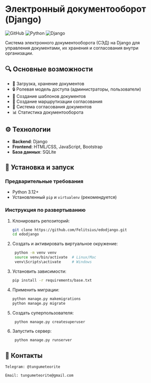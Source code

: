 # Электронный документооборот (Django)

![GitHub](https://img.shields.io/github/license/Felitsius/edodjango?style=flat-square)
![Python](https://img.shields.io/badge/Python-3.12%2B-blue?style=flat-square)
![Django](https://img.shields.io/badge/Django-5.2%2B-green?style=flat-square)

Cистема электронного документооборота (СЭД) на Django для управления документами, их хранения и согласования внутри организации.

## 🔍 Основные возможности
- 📄 Загрузка, хранение документов
- 🔒 Ролевая модель доступа (администраторы, пользователи)
- 📝 Создание шаблонов документов
- 📝 Создание маршрутизации согласования
- 📌 Система согласования документов
- 📊 Cтатистика документооборота

## ⚙️ Технологии
- **Backend**: Django
- **Frontend**: HTML/CSS, JavaScript, Bootstrap
- **База данных**: SQLite

## 🚀 Установка и запуск
### Предварительные требования
- Python 3.12+
- Установленный `pip` и `virtualenv` (рекомендуется)

### Инструкция по развертыванию
1. Клонировать репозиторий:
   ```bash
   git clone https://github.com/Felitsius/edodjango.git
   cd edodjango

2. Создать и активировать виртуальное окружение:
   ```bash
    python -m venv venv
    source venv/bin/activate  # Linux/Mac
    venv\Scripts\activate     # Windows

3. Установить зависимости:
   ```bash
   pip install -r requirements/base.txt

4. Применить миграции:
   ```bash
   python manage.py makemigrations
   python manage.py migrate

5. Создать суперпользователя:
   ```bash
    python manage.py createsuperuser

6. Запустить сервер:
   ```bash
    python manage.py runserver

## 📧 Контакты
    Telegram: @tungumeteorite

    Email: tungumeteorite@gmail.com
